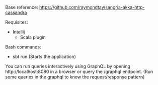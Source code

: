 Base reference: https://github.com/raymondtay/sangria-akka-http-cassandra

Requisites:
- Intellij
  - Scala plugin

Bash commands:
- sbt run (Starts the application)

You can run queries interactively using GraphQL by opening http://localhost:8080 in a browser or query the /graphql endpoint. (Run some queries in the graphql to know the request/response pattern)
